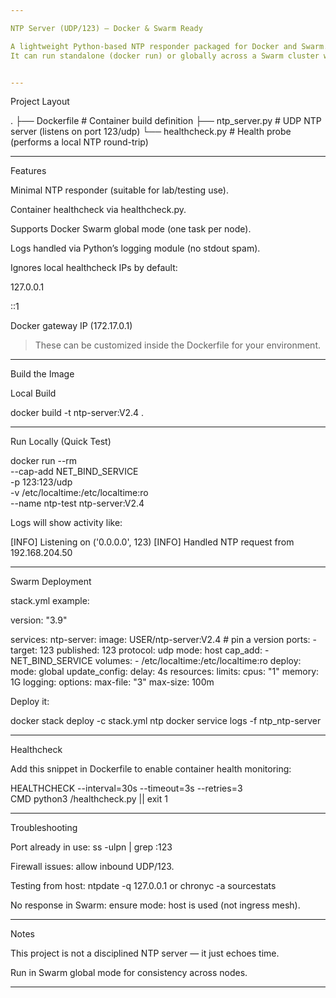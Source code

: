 ```yaml
---

NTP Server (UDP/123) – Docker & Swarm Ready

A lightweight Python-based NTP responder packaged for Docker and Swarm.
It can run standalone (docker run) or globally across a Swarm cluster with proper healthchecks and logging.


---
```


Project Layout

.
├── Dockerfile        # Container build definition
├── ntp_server.py     # UDP NTP server (listens on port 123/udp)
└── healthcheck.py    # Health probe (performs a local NTP round-trip)


---

Features

Minimal NTP responder (suitable for lab/testing use).

Container healthcheck via healthcheck.py.

Supports Docker Swarm global mode (one task per node).

Logs handled via Python’s logging module (no stdout spam).

Ignores local healthcheck IPs by default:

127.0.0.1

::1

Docker gateway IP (172.17.0.1)


> These can be customized inside the Dockerfile for your environment.





---


Build the Image

Local Build

docker build -t ntp-server:V2.4 .


---

Run Locally (Quick Test)

docker run --rm \
  --cap-add NET_BIND_SERVICE \
  -p 123:123/udp \
  -v /etc/localtime:/etc/localtime:ro \
  --name ntp-test ntp-server:V2.4

Logs will show activity like:

[INFO] Listening on ('0.0.0.0', 123)
[INFO] Handled NTP request from 192.168.204.50


---

Swarm Deployment

stack.yml example:

version: "3.9"

services:
  ntp-server:
    image: USER/ntp-server:V2.4   # pin a version
    ports:
      - target: 123
        published: 123
        protocol: udp
        mode: host
    cap_add:
      - NET_BIND_SERVICE
    volumes:
      - /etc/localtime:/etc/localtime:ro
    deploy:
      mode: global
      update_config:
        delay: 4s
      resources:
        limits:
          cpus: "1"
          memory: 1G
    logging:
      options:
        max-file: "3"
        max-size: 100m

Deploy it:

docker stack deploy -c stack.yml ntp
docker service logs -f ntp_ntp-server


---

Healthcheck

Add this snippet in Dockerfile to enable container health monitoring:

HEALTHCHECK --interval=30s --timeout=3s --retries=3 \
  CMD python3 /healthcheck.py || exit 1


---

Troubleshooting

Port already in use: ss -ulpn | grep :123

Firewall issues: allow inbound UDP/123.

Testing from host:
ntpdate -q 127.0.0.1
or
chronyc -a sourcestats

No response in Swarm: ensure mode: host is used (not ingress mesh).



---

Notes

This project is not a disciplined NTP server — it just echoes time.

Run in Swarm global mode for consistency across nodes.



---

